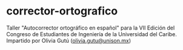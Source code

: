 # corrector-ortografico
Taller "Autocorrector ortográfico en español" para la VII Edición  del  Congreso  de  Estudiantes  de  Ingeniería  de  la  Universidad  del  Caribe. Impartido por Olivia Gutú (olivia.gutu@unison.mx)
